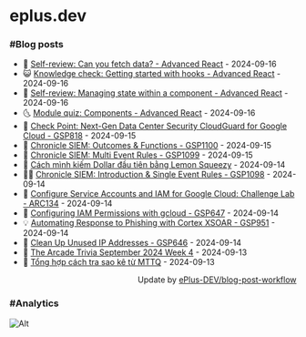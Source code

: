 # eplus.dev

### #Blog posts

<!-- BLOG-POST-LIST:START -->
 - 🧰 [Self-review: Can you fetch data? - Advanced React](https://eplus.dev/self-review-can-you-fetch-data-advanced-react) - 2024-09-16
 - 😺 [Knowledge check: Getting started with hooks - Advanced React](https://eplus.dev/knowledge-check-getting-started-with-hooks-advanced-react) - 2024-09-16
 - 🗽 [Self-review: Managing state within a component - Advanced React](https://eplus.dev/self-review-managing-state-within-a-component-advanced-react) - 2024-09-16
 - 🌜 [Module quiz: Components - Advanced React](https://eplus.dev/module-quiz-components-advanced-react) - 2024-09-16
 - 📝 [Check Point: Next-Gen Data Center Security CloudGuard for Google Cloud - GSP818](https://eplus.dev/check-point-next-gen-data-center-security-cloudguard-for-google-cloud-gsp818) - 2024-09-15
 - 🚀 [Chronicle SIEM: Outcomes &amp; Functions - GSP1100](https://eplus.dev/chronicle-siem-outcomes-functions-gsp1100) - 2024-09-15
 - 💼 [Chronicle SIEM: Multi Event Rules - GSP1099](https://eplus.dev/chronicle-siem-multi-event-rules-gsp1099) - 2024-09-15
 - 🦣 [Cách mình kiếm Dollar đầu tiên bằng Lemon Squeezy](https://eplus.dev/cach-minh-kiem-dollar-dau-tien-bang-lemon-squeezy) - 2024-09-14
 - 👨‍🏫 [Chronicle SIEM: Introduction &amp; Single Event Rules - GSP1098](https://eplus.dev/chronicle-siem-introduction-single-event-rules-gsp1098) - 2024-09-14
 - 🔭 [Configure Service Accounts and IAM for Google Cloud: Challenge Lab - ARC134](https://eplus.dev/configure-service-accounts-and-iam-for-google-cloud-challenge-lab-arc134) - 2024-09-14
 - 🤡 [Configuring IAM Permissions with gcloud - GSP647](https://eplus.dev/configuring-iam-permissions-with-gcloud-gsp647) - 2024-09-14
 - 💡 [Automating Response to Phishing with Cortex XSOAR - GSP951](https://eplus.dev/automating-response-to-phishing-with-cortex-xsoar-gsp951) - 2024-09-14
 - 🦣 [Clean Up Unused IP Addresses - GSP646](https://eplus.dev/clean-up-unused-ip-addresses-gsp646) - 2024-09-14
 - 💪 [The Arcade Trivia September 2024 Week 4](https://eplus.dev/the-arcade-trivia-september-2024-week-4) - 2024-09-13
 - 🤡 [Tổng hợp cách tra sao kê từ MTTQ](https://eplus.dev/tong-hop-cach-tra-sao-ke-tu-mttq) - 2024-09-13<!-- BLOG-POST-LIST:END -->

<div align="right">
  Update by <a target="_blank"
    href="https://github.com/ePlus-DEV/blog-post-workflow">ePlus-DEV/blog-post-workflow</a>
</div>

### #Analytics
![Alt](https://repobeats.axiom.co/api/embed/9990f7cddfbad8d834990b10ccad05f81ac1096f.svg "Repobeats analytics image")
